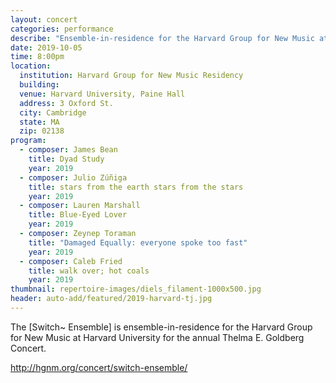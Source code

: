 ```yaml
---
layout: concert
categories: performance
describe: "Ensemble-in-residence for the Harvard Group for New Music at Harvard University."
date: 2019-10-05
time: 8:00pm
location:
  institution: Harvard Group for New Music Residency
  building:
  venue: Harvard University, Paine Hall
  address: 3 Oxford St.
  city: Cambridge
  state: MA
  zip: 02138
program:
  - composer: James Bean
    title: Dyad Study 
    year: 2019
  - composer: Julio Zúñiga
    title: stars from the earth stars from the stars
    year: 2019
  - composer: Lauren Marshall
    title: Blue-Eyed Lover 
    year: 2019
  - composer: Zeynep Toraman
    title: "Damaged Equally: everyone spoke too fast"
    year: 2019
  - composer: Caleb Fried
    title: walk over; hot coals
    year: 2019
thumbnail: repertoire-images/diels_filament-1000x500.jpg
header: auto-add/featured/2019-harvard-tj.jpg
---
```


The [Switch~ Ensemble] is ensemble-in-residence for the Harvard Group for New Music at Harvard University for the annual Thelma E. Goldberg Concert.

http://hgnm.org/concert/switch-ensemble/
